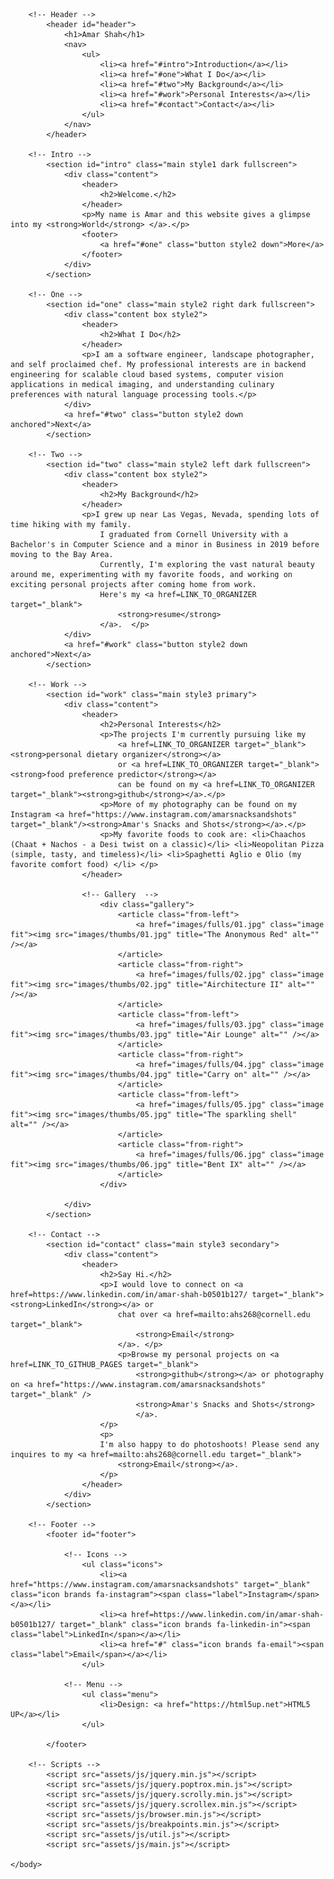 <!DOCTYPE HTML>
<!--
	Big Picture by HTML5 UP
	html5up.net | @ajlkn
	Free for personal and commercial use under the CCA 3.0 license (html5up.net/license)
-->
<html>
	<head>
		<title>Amar Shah</title>
		<meta charset="utf-8" />
		<meta name="viewport" content="width=device-width, initial-scale=1, user-scalable=no" />
		<link rel="stylesheet" href="assets/css/main.css" />
		<noscript><link rel="stylesheet" href="assets/css/noscript.css" /></noscript>
	</head>
	<body class="is-preload">

		<!-- Header -->
			<header id="header">
				<h1>Amar Shah</h1>
				<nav>
					<ul>
						<li><a href="#intro">Introduction</a></li>
						<li><a href="#one">What I Do</a></li>
						<li><a href="#two">My Background</a></li>
						<li><a href="#work">Personal Interests</a></li>
						<li><a href="#contact">Contact</a></li>
					</ul>
				</nav>
			</header>

		<!-- Intro -->
			<section id="intro" class="main style1 dark fullscreen">
				<div class="content">
					<header>
						<h2>Welcome.</h2>
					</header>
					<p>My name is Amar and this website gives a glimpse into my <strong>World</strong> </a>.</p>
					<footer>
						<a href="#one" class="button style2 down">More</a>
					</footer>
				</div>
			</section>

		<!-- One -->
			<section id="one" class="main style2 right dark fullscreen">
				<div class="content box style2">
					<header>
						<h2>What I Do</h2>
					</header>
					<p>I am a software engineer, landscape photographer, and self proclaimed chef. My professional interests are in backend engineering for scalable cloud based systems, computer vision applications in medical imaging, and understanding culinary preferences with natural language processing tools.</p>
				</div>
				<a href="#two" class="button style2 down anchored">Next</a>
			</section>

		<!-- Two -->
			<section id="two" class="main style2 left dark fullscreen">
				<div class="content box style2">
					<header>
						<h2>My Background</h2>
					</header>
					<p>I grew up near Las Vegas, Nevada, spending lots of time hiking with my family.
                        I graduated from Cornell University with a Bachelor's in Computer Science and a minor in Business in 2019 before moving to the Bay Area. 
                        Currently, I'm exploring the vast natural beauty around me, experimenting with my favorite foods, and working on exciting personal projects after coming home from work.
                        Here's my <a href=LINK_TO_ORGANIZER target="_blank">
                            <strong>resume</strong>
                        </a>.  </p>
				</div>
				<a href="#work" class="button style2 down anchored">Next</a>
			</section>

		<!-- Work -->
			<section id="work" class="main style3 primary">
				<div class="content">
					<header>
						<h2>Personal Interests</h2>
                        <p>The projects I'm currently pursuing like my 
                            <a href=LINK_TO_ORGANIZER target="_blank"><strong>personal dietary organizer</strong></a>
                            or <a href=LINK_TO_ORGANIZER target="_blank"><strong>food preference predictor</strong></a>
                            can be found on my <a href=LINK_TO_ORGANIZER target="_blank"><strong>github</strong></a>.</p>
                        <p>More of my photography can be found on my Instagram <a href="https://www.instagram.com/amarsnacksandshots" target="_blank"/><strong>Amar's Snacks and Shots</strong></a>.</p>
                        <p>My favorite foods to cook are: <li>Chaachos (Chaat + Nachos - a Desi twist on a classic)</li> <li>Neopolitan Pizza (simple, tasty, and timeless)</li> <li>Spaghetti Aglio e Olio (my favorite comfort food) </li> </p>
					</header>

					<!-- Gallery  -->
						<div class="gallery">
							<article class="from-left">
								<a href="images/fulls/01.jpg" class="image fit"><img src="images/thumbs/01.jpg" title="The Anonymous Red" alt="" /></a>
							</article>
							<article class="from-right">
								<a href="images/fulls/02.jpg" class="image fit"><img src="images/thumbs/02.jpg" title="Airchitecture II" alt="" /></a>
							</article>
							<article class="from-left">
								<a href="images/fulls/03.jpg" class="image fit"><img src="images/thumbs/03.jpg" title="Air Lounge" alt="" /></a>
							</article>
							<article class="from-right">
								<a href="images/fulls/04.jpg" class="image fit"><img src="images/thumbs/04.jpg" title="Carry on" alt="" /></a>
							</article>
							<article class="from-left">
								<a href="images/fulls/05.jpg" class="image fit"><img src="images/thumbs/05.jpg" title="The sparkling shell" alt="" /></a>
							</article>
							<article class="from-right">
								<a href="images/fulls/06.jpg" class="image fit"><img src="images/thumbs/06.jpg" title="Bent IX" alt="" /></a>
							</article>
						</div>

				</div>
			</section>

		<!-- Contact -->
			<section id="contact" class="main style3 secondary">
				<div class="content">
					<header>
						<h2>Say Hi.</h2>
                        <p>I would love to connect on <a href=https://www.linkedin.com/in/amar-shah-b0501b127/ target="_blank"><strong>LinkedIn</strong></a> or
                            chat over <a href=mailto:ahs268@cornell.edu target="_blank">
                                <strong>Email</strong>
                            </a>. </p>
                            <p>Browse my personal projects on <a href=LINK_TO_GITHUB_PAGES target="_blank">
                                <strong>github</strong></a> or photography on <a href="https://www.instagram.com/amarsnacksandshots" target="_blank" />
                                <strong>Amar's Snacks and Shots</strong>
                                </a>. 
                        </p>
                        <p>
                        I'm also happy to do photoshoots! Please send any inquires to my <a href=mailto:ahs268@cornell.edu target="_blank">
                            <strong>Email</strong></a>.
                        </p>
					</header>
				</div>
			</section>

		<!-- Footer -->
			<footer id="footer">

				<!-- Icons -->
					<ul class="icons">
						<li><a href="https://www.instagram.com/amarsnacksandshots" target="_blank" class="icon brands fa-instagram"><span class="label">Instagram</span></a></li>
						<li><a href=https://www.linkedin.com/in/amar-shah-b0501b127/ target="_blank" class="icon brands fa-linkedin-in"><span class="label">LinkedIn</span></a></li>
						<li><a href="#" class="icon brands fa-email"><span class="label">Email</span></a></li>
					</ul>

				<!-- Menu -->
					<ul class="menu">
						<li>Design: <a href="https://html5up.net">HTML5 UP</a></li>
					</ul>

			</footer>

		<!-- Scripts -->
			<script src="assets/js/jquery.min.js"></script>
			<script src="assets/js/jquery.poptrox.min.js"></script>
			<script src="assets/js/jquery.scrolly.min.js"></script>
			<script src="assets/js/jquery.scrollex.min.js"></script>
			<script src="assets/js/browser.min.js"></script>
			<script src="assets/js/breakpoints.min.js"></script>
			<script src="assets/js/util.js"></script>
			<script src="assets/js/main.js"></script>

	</body>
</html>